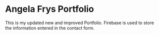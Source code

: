 # Angela Frys Portfolio

This is my updated new and improved Portfolio. 
Firebase is used to store the information entered in the contact form. 